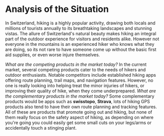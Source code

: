 # Analysis of the Situation
In Switzerland, hiking is a highly popular activity, drawing both locals and millions of tourists annually to its breathtaking landscapes and stunning vistas. The allure of Switzerland's natural beauty makes hiking an integral part of the outdoor experience for visitors and residents alike. However not everyone in the mountains is an experienced hiker who knows what they are doing, so its not rare to have someone come up without the basic first aid supplies, or even worse injure themselves.

*What are the competing products in the market today?*
In the current market, several competing products cater to the needs of hikers and outdoor enthusiasts. Notable competitors include established hiking apps offering route planning, trail maps, and navigation features. However, no one is really looking into helping treat the minor injuries of hikers, or improving their quality of hike, when they come underprepared.
*What are the complementary products in the market today?*
Some complementary products would be apps such as **swisstopo**, **Strava**, lots of hiking GPS products also tend to have their own route planning and tracking features. All of these are products that promote going out and hiking, but none of them really focus on the safety aspect of hiking, as depending on where you're going you could easily get some small cuts on your legs/arms or accidentally touch a stinging plant.